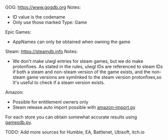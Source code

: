 GOG:
https://www.gogdb.org 
Notes:
- ID value is the codename
- Only use those marked Type: Game

Epic Games:
-  AppNames can only be obtained when owning the game

Steam:
https://steamdb.info
Notes:
- We don't make ulwgl entries for steam games, but we do make protonfixes. As stated
in the rules, ulwgl IDs are referenced to steam IDs if both a steam and non-steam
version of the game exists, and the non-steam game versions are symlinked to 
the steam version protonfixes,so It's useful to check if a steam version exists.

Amazon:
- Possible for entitlement owners only
- Steam release auto import possible with [amazon-import.py](./tools/amazon-import.py)


For each store you can obtain somewhat accurate results using [gamesdb.py](./tools/gamesdb.py).  

TODO:
Add more sources for Humble, EA, Battlenet, Ubisoft, itch.io
